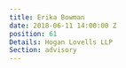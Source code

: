 ```yaml
---
title: Erika Bowman
date: 2018-06-11 14:00:00 Z
position: 61
Details: Hogan Lovells LLP
Section: advisory
---
```


